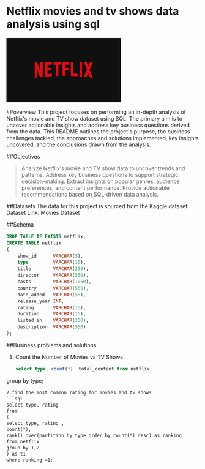# Netflix movies and tv shows data analysis using sql
![netfliximg](https://github.com/NandiniGangadar/netflix_sql_project/blob/main/netfliximg.png)

##overview
This project focuses on performing an in-depth analysis of Netflix's movie and TV show dataset using SQL. The primary aim is to uncover actionable insights and address key business questions derived from the data. This README outlines the project's purpose, the business challenges tackled, the approaches and solutions implemented, key insights uncovered, and the conclusions drawn from the analysis.

##Objectives
> Analyze Netflix's movie and TV show data to uncover trends and patterns.
> Address key business questions to support strategic decision-making.
> Extract insights on popular genres, audience preferences, and content performance.
> Provide actionable recommendations based on SQL-driven data analysis.

##Datasets
The data for this project is sourced from the Kaggle dataset:
Dataset Link: Movies Dataset

##Schema
```sql
DROP TABLE IF EXISTS netflix;
CREATE TABLE netflix
(
    show_id      VARCHAR(5),
    type         VARCHAR(10),
    title        VARCHAR(250),
    director     VARCHAR(550),
    casts        VARCHAR(1050),
    country      VARCHAR(550),
    date_added   VARCHAR(55),
    release_year INT,
    rating       VARCHAR(15),
    duration     VARCHAR(15),
    listed_in    VARCHAR(250),
    description  VARCHAR(550)
);
```
##Business problems and solutions
1. Count the Number of Movies vs TV Shows
   ```sql
   select type, count(*)  total_content from netflix
group by type;
```
2.find the most common rating for movies and tv shows
```sql
select type, rating
from
(
select type, rating ,
count(*),
rank() over(partition by type order by count(*) desc) as ranking
from netflix
group by 1,2
) as t1
where ranking =1;
```

